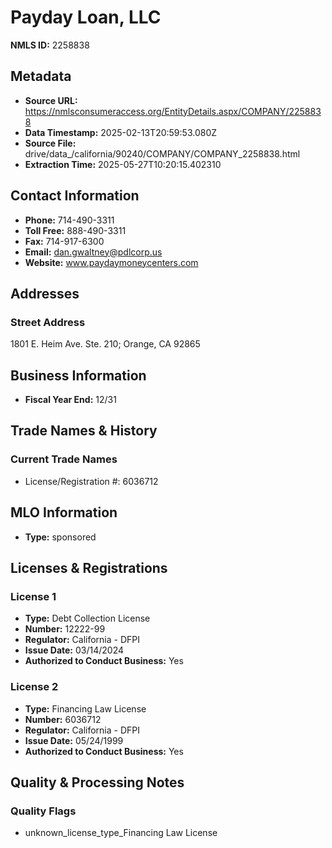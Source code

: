 # Payday Loan, LLC

**NMLS ID:** 2258838

## Metadata
- **Source URL:** https://nmlsconsumeraccess.org/EntityDetails.aspx/COMPANY/2258838
- **Data Timestamp:** 2025-02-13T20:59:53.080Z
- **Source File:** drive/data_/california/90240/COMPANY/COMPANY_2258838.html
- **Extraction Time:** 2025-05-27T10:20:15.402310

## Contact Information
- **Phone:** 714-490-3311
- **Toll Free:** 888-490-3311
- **Fax:** 714-917-6300
- **Email:** dan.gwaltney@pdlcorp.us
- **Website:** www.paydaymoneycenters.com

## Addresses
### Street Address
1801 E. Heim Ave. Ste. 210; Orange, CA 92865

## Business Information
- **Fiscal Year End:** 12/31

## Trade Names & History
### Current Trade Names
- License/Registration #: 6036712

## MLO Information
- **Type:** sponsored

## Licenses & Registrations

### License 1
- **Type:** Debt Collection License
- **Number:** 12222-99
- **Regulator:** California - DFPI
- **Issue Date:** 03/14/2024
- **Authorized to Conduct Business:** Yes

### License 2
- **Type:** Financing Law License
- **Number:** 6036712
- **Regulator:** California - DFPI
- **Issue Date:** 05/24/1999
- **Authorized to Conduct Business:** Yes

## Quality & Processing Notes
### Quality Flags
- unknown_license_type_Financing Law License
